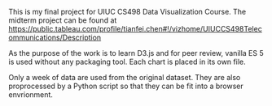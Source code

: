 This is my final project for UIUC CS498 Data Visualization Course. The midterm project can be found at
https://public.tableau.com/profile/tianfei.chen#!/vizhome/UIUCCS498Telecommunications/Description

As the purpose of the work is to learn D3.js and for peer review, vanilla ES 5 is used without any packaging tool. Each
chart is placed in its own file.

Only a week of data are used from the original dataset. They are also proprocessed by a Python script so that they can
be fit into a browser envrionment.